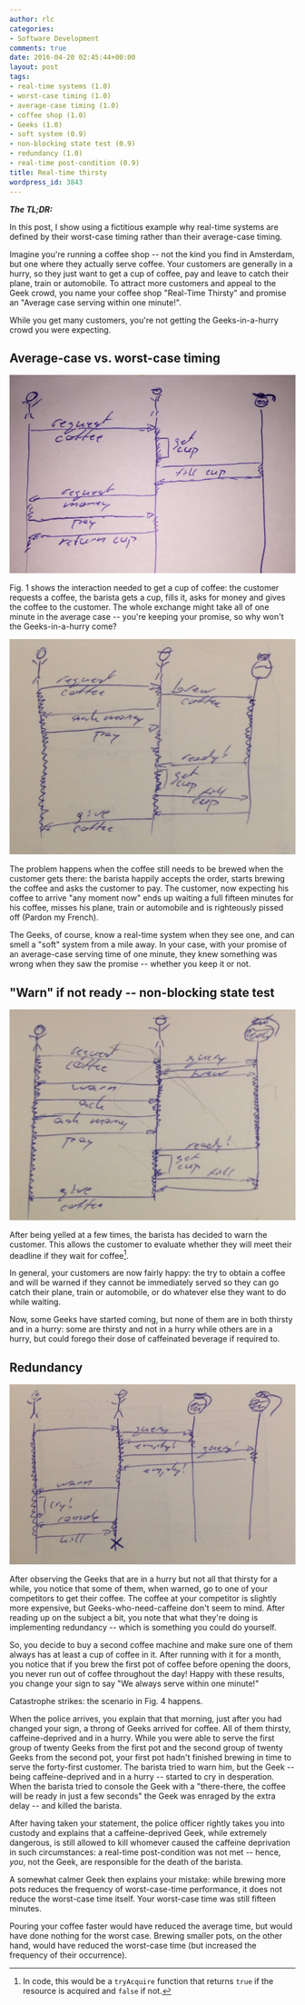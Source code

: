 ```yaml
---
author: rlc
categories:
- Software Development
comments: true
date: 2016-04-20 02:45:44+00:00
layout: post
tags:
- real-time systems (1.0)
- worst-case timing (1.0)
- average-case timing (1.0)
- coffee shop (1.0)
- Geeks (1.0)
- soft system (0.9)
- non-blocking state test (0.9)
- redundancy (1.0)
- real-time post-condition (0.9)
title: Real-time thirsty
wordpress_id: 3843
---
```


<b><i>The TL;DR:</i></b><br/>

In this post, I show using a fictitious example why real-time systems are defined by their worst-case timing rather than their average-case timing.

Imagine you're running a coffee shop -- not the kind you find in Amsterdam, but one where they actually serve coffee. Your customers are generally in a hurry, so they just want to get a cup of coffee, pay and leave to catch their plane, train or automobile. To attract more customers and appeal to the Geek crowd, you name your coffee shop "Real-Time Thirsty" and promise an "Average case serving within one minute!".

While you get many customers, you're not getting the Geeks-in-a-hurry crowd you were expecting.

<!--more-->

## Average-case vs. worst-case timing

<img src="/assets/2016/04/IMG_07981-e1461091049572-768x531.jpg" alt="Fig. 1: Ordering coffee" />

Fig. 1 shows the interaction needed to get a cup of coffee: the customer requests a coffee, the barista gets a cup, fills it, asks for money and gives the coffee to the customer. The whole exchange might take all of one minute in the average case -- you're keeping your promise, so why won't the Geeks-in-a-hurry come?

<img src="/assets/2016/04/File-2016-04-19-19-56-47-1024x771.jpeg" alt="Fig. 2: Coffee not ready" />

The problem happens when the coffee still needs to be brewed when the customer gets there: the barista happily accepts the order, starts brewing the coffee and asks the customer to pay. The customer, now expecting his coffee to arrive "any moment now" ends up waiting a full fifteen minutes for his coffee, misses his plane, train or automobile and is righteously pissed off (Pardon my French).

The Geeks, of course, know a real-time system when they see one, and can smell a "soft" system from a mile away. In your case, with your promise of an average-case serving time of one minute, they knew something was wrong when they saw the promise -- whether you keep it or not.

## "Warn" if not ready -- non-blocking state test

<img src="/assets/2016/04/File-2016-04-19-20-15-13-1024x753.jpeg" alt="Fig. 3: Warn if not brewed" />

After being yelled at a few times, the barista has decided to warn the customer. This allows the customer to evaluate whether they will meet their deadline if they wait for coffee[^1].

[^1]: In code, this would be a `tryAcquire` function that returns `true` if the resource is acquired and `false` if not.

In general, your customers are now fairly happy: the try to obtain a coffee and will be warned if they cannot be immediately served so they can go catch their plane, train or automobile, or do whatever else they want to do while waiting.

Now, some Geeks have started coming, but none of them are in both thirsty and in a hurry: some are thirsty and not in a hurry while others are in a hurry, but could forego their dose of caffeinated beverage if required to.

## Redundancy

<img src="/assets/2016/04/File-2016-04-19-20-55-40-1024x644.jpeg" alt="Fig. 4: Hopefully avoidable scenario" />

After observing the Geeks that are in a hurry but not all that thirsty for a while, you notice that some of them, when warned, go to one of your competitors to get their coffee. The coffee at your competitor is slightly more expensive, but Geeks-who-need-caffeine don't seem to mind. After reading up on the subject a bit, you note that what they're doing is implementing redundancy -- which is something you could do yourself.

So, you decide to buy a second coffee machine and make sure one of them always has at least a cup of coffee in it. After running with it for a month, you notice that if you brew the first pot of coffee before opening the doors, you never run out of coffee throughout the day! Happy with these results, you change your sign to say "We always serve within one minute!"

Catastrophe strikes: the scenario in Fig. 4 happens.

When the police arrives, you explain that that morning, just after you had changed your sign, a throng of Geeks arrived for coffee. All of them thirsty, caffeine-deprived and in a hurry. While you were able to serve the first group of twenty Geeks from the first pot and the second group of twenty Geeks from the second pot, your first pot hadn't finished brewing in time to serve the forty-first customer. The barista tried to warn him, but the Geek -- being caffeine-deprived and in a hurry -- started to cry in desperation. When the barista tried to console the Geek with a "there-there, the coffee will be ready in just a few seconds" the Geek was enraged by the extra delay -- and killed the barista.

After having taken your statement, the police officer rightly takes you into custody and explains that a caffeine-deprived Geek, while extremely dangerous, is still allowed to kill whomever caused the caffeine deprivation in such circumstances: a real-time post-condition was not met -- hence, _you_, not the Geek, are responsible for the death of the barista.

A somewhat calmer Geek then explains your mistake: while brewing more pots reduces the frequency of worst-case-time performance, it does not reduce the worst-case time itself. Your worst-case time was still fifteen minutes.

Pouring your coffee faster would have reduced the average time, but would have done nothing for the worst case. Brewing smaller pots, on the other hand, would have reduced the worst-case time (but increased the frequency of their occurrence).